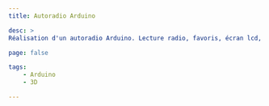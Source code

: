 ```yaml
---
title: Autoradio Arduino

desc: >
Réalisation d'un autoradio Arduino. Lecture radio, favoris, écran lcd, commandes volant Clio2. Le projet sur Github : <a href="https://github.com/guillaumewuip/autoradio">Autoradio</a>.

page: false

tags:
    - Arduino
    - 3D

---
```

